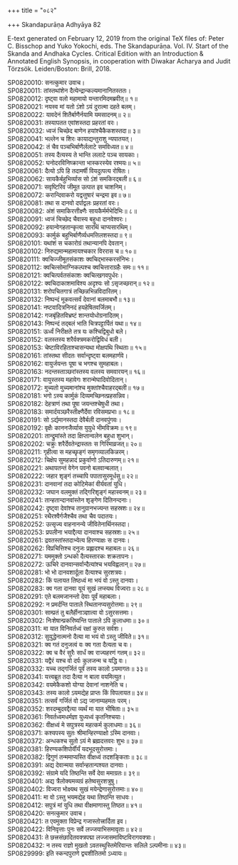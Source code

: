 +++
title = "०८२"

+++
Skandapurāṇa Adhyāya 82

E-text generated on February 12, 2019 from the original TeX files of: Peter C. Bisschop and Yuko Yokochi, eds. The Skandapurāṇa. Vol. IV. Start of the Skanda and Andhaka Cycles. Critical Edition with an Introduction & Annotated English Synopsis, in cooperation with Diwakar Acharya and Judit Törzsök. Leiden/Boston: Brill, 2018.

SP0820010: सनत्कुमार उवाच।  
SP0820011: तांस्तथांशेन दैत्येन्द्रान्कल्यमानानितस्ततः।  
SP0820012: दृष्ट्वा वलो महामायो यन्तारमिदमब्रवीत्॥ १॥  
SP0820021: नयस्व मां यतो ऽंशो ऽयं दुरात्मा दहते बलम्।  
SP0820022: यावदेनं शितैर्बाणैर्नयामि यमसादनम्॥ २॥  
SP0820031: तस्यापतत एवांशस्तदा प्रहरतां वरः।  
SP0820032: ध्वजं चिच्छेद बाणेन हयांश्चैकैकशस्तदा॥ ३॥  
SP0820041: भल्लेन च शिरः कायाद्यन्तुराशु न्यपातयत्।  
SP0820042: तं चैव पञ्चभिर्बाणैर्ललाटे समविध्यत॥ ४॥  
SP0820051: तस्य दैत्यस्य ते भान्ति ललाटे पञ्च सायकाः।  
SP0820052: घनोदरविनिष्क्रान्ता भास्करस्येव रश्मयः॥ ५॥  
SP0820061: दैत्यो ऽपि हि तदामर्षी वियदुत्पत्य रोषितः।  
SP0820062: सायकैर्बहुभिर्व्यास सो ऽंशं समकिरद्बली॥ ६॥  
SP0820071: सवृष्टिरिव जीमूत उत्पात इव चाशनिम्।  
SP0820072: करान्दिवाकरो यद्वत्तुषारं चन्द्रमा इव॥ ७॥  
SP0820081: तथा स दानवो दर्पाद्वलः प्रहरतां वरः।  
SP0820082: अंशं समाकिरत्तीक्ष्णैः सायकैर्मर्मभेदिभिः॥ ८॥  
SP0820091: ध्वजं चिच्छेद चैवास्य बहुधा दानवेश्वरः।  
SP0820092: हयान्वेगहतान्कृत्वा सारथिं चाप्यसारथिम्।  
SP0820093: कार्मुकं बहुभिर्बाणैर्व्यधमत्तिलशस्तदा॥ ९॥  
SP0820101: यथांशं स चकारोग्रं तथान्यानपि देवतान्।  
SP0820102: निरुद्यमान्महामायश्चकार विररास च॥ १०॥  
SP0820111: क्वचिज्जीमूतसंकाशः क्वचिद्भास्करसंनिभः।  
SP0820112: क्वचित्सोमाग्निकल्पश्च क्वचित्ताराग्रहैः समः॥ ११॥  
SP0820121: क्वचित्पर्वतसंकाशः क्वचित्खगवपुर्धरः।  
SP0820122: क्वचिदाकाशमाविश्य अदृश्यः सो ऽसृजच्छरान्॥ १२॥  
SP0820131: शरोपचितगात्रं तच्छिन्नभिन्नविदारितम्।  
SP0820132: निष्पन्दं मूकवत्सर्वं देवानां बलमाबभौ॥ १३॥  
SP0820141: नष्टवादित्रनिनदं हयहेषितवर्जितम्।  
SP0820142: गजबृंहितविभ्रष्टं शान्तयोधोग्रनादितम्।  
SP0820143: निष्पन्दं तद्बलं भाति चित्रपट्टार्पितं यथा॥ १४॥  
SP0820151: ऊर्ध्वं निरीक्षते तत्र यः कश्चिद्विबुधो बले।  
SP0820152: वलस्तस्य शरैर्वक्त्रमकरोद्विविधं बली।  
SP0820153: चेष्टाविरहिताश्चासन्यथा मोक्षपथि स्थिताः॥ १५॥  
SP0820161: तांस्तथा सीदतः सर्वान्दृष्ट्वा बलमहार्णवे।  
SP0820162: वायुर्जयन्तः पूषा च भगश्च सुमहाबलः।  
SP0820163: नदन्तस्ताञ्छरांस्तस्य वलस्य समवारयन्॥ १६॥  
SP0820171: वायुस्तस्य महावेगः शरान्मेघादिवोदितान्।  
SP0820172: मुच्यतो मुच्यमानांश्च मुक्तांश्चैवाहरद्बली॥ १७॥  
SP0820181: भगो ऽस्य कार्मुकं दिव्यमच्छिनत्प्रहसन्निव।  
SP0820182: देहत्राणं तथा पूषा जयन्तश्चेषुधी तथा।  
SP0820183: समार्दयञ्छरैस्तीक्ष्णैर्देवा रविसमप्रभाः॥ १८॥  
SP0820191: सो ऽर्द्यमानस्तदा देवैर्बली दानवपुंगवः।  
SP0820192: वृक्षैः काननजैर्व्यास युयुधे भीमविक्रमः॥ १९॥  
SP0820201: तान्द्रुमांस्ते तदा क्षिप्तान्वलेन बहुधा शुभान्।  
SP0820202: चक्रुः शरैर्देवतेन्द्रास्ततः स गिरिमाव्रजत्॥ २०॥  
SP0820211: गृहीत्वा स महच्छृङ्गं समृगव्यालकिन्नरम्।  
SP0820212: चिक्षेप सुमहन्नादं प्रकुर्वाणो ऽतिदारुणम्॥ २१॥  
SP0820221: अथापतन्तं वेगेन पवनो बलवान्बलात्।  
SP0820222: जहार शृङ्गं तच्चापि पपातासुरमूर्धसु॥ २२॥  
SP0820231: दानवानां तदा कोटिमेकां वीर्यवतां युधि।  
SP0820232: जघान वलमुक्तं तद्गिरिशृङ्गं महास्वनम्॥ २३॥  
SP0820241: तान्हतान्दानवांस्तेन शृङ्गेण दितिनन्दनाः।  
SP0820242: दृष्ट्वा देवांश्च तानुग्रानभज्यन्त सहस्रशः॥ २४॥  
SP0820251: रथैरश्वैर्गजैश्चैव तथा चैव पदातयः।  
SP0820252: उत्सृज्य वाहनानन्ये जीवितेनार्थिनस्तदा।  
SP0820253: प्रपलीना भयाद्दैत्या दानवाश्च सहस्रशः॥ २५॥  
SP0820261: द्रवतस्तांस्तदाभ्येत्य हिरण्याक्षः स दानवः।  
SP0820262: विप्रचित्तिश्च दनुजः प्रह्लादश्च महाबलः॥ २६॥  
SP0820271: यममुक्तो ऽन्धको दैत्यस्तारकः शक्रतापनः।  
SP0820272: ऊचिरे दानवान्सर्वान्दैत्यांश्च भयविह्वलान्॥ २७॥  
SP0820281: भो भो दानवशार्दूला दैत्याश्च सुरशत्रवः।  
SP0820282: किं पलायत तिष्ठध्वं मा भयं वो ऽस्तु दानवाः।  
SP0820283: क्व गता दानवा यूयं सुखं लप्स्यथ विज्वराः॥ २८॥  
SP0820291: एते बलमजानन्तो देवाः पूर्वं महाबलाः।  
SP0820292: न प्रमर्दन्ति पाताले स्थितानप्यसुरोत्तमाः॥ २९॥  
SP0820301: साम्प्रतं तु बलैर्हीनाञ्ज्ञात्वा वो ऽसुरसत्तमाः।  
SP0820302: निःशेषान्प्रकरिष्यन्ति पाताले ऽपि कुलाधमाः॥ ३०॥  
SP0820311: मा यात विनिवर्तध्वं रक्षां कुरुत सर्वशः।  
SP0820312: सुयुद्धेनात्मनो दैत्या मा भयं वो ऽस्तु जीविते॥ ३१॥  
SP0820321: क्व गतं दनुजत्वं वः क्व गता दैत्यता च वः।  
SP0820322: क्व च वैरं सुरैः सार्धं क्व राज्यहरणं गतम्॥ ३२॥  
SP0820331: यद्वैरं यश्च वो दर्पः कुलजन्म च यद्धि वः।  
SP0820332: यच्च तद्गर्जितं पूर्वं तस्य कालो ऽयमागतः॥ ३३॥  
SP0820341: यत्त्वब्रूत तदा दैत्या न बाला वयमित्युत।  
SP0820342: वयमेकैकशो योग्या देवानां नाशनेति च।  
SP0820343: तस्य कालो ऽयमद्येह प्राप्तः किं विपलायत॥ ३४॥  
SP0820351: तत्सर्वं गर्जितं वो ऽद्य जानाम्यहमतः परम्।  
SP0820352: शरदम्बुदवद्दैत्या व्यर्थं मा यात भीषिताः॥ ३५॥  
SP0820361: निवर्तध्वमधर्मज्ञा युध्यध्वं कृतनिश्चयाः।  
SP0820362: वीक्षध्वं मे सपुत्रस्य महत्कर्म कुलाधमाः॥ ३६॥  
SP0820371: कश्यपस्य सुतः श्रीमान्हिरण्याक्षो ऽस्मि दानवाः।  
SP0820372: अन्धकश्च सुतो ऽयं मे ब्रह्मदत्तवरः शुभः॥ ३७॥  
SP0820381: हिरण्यकशिपोर्वीर्यं यदभूदसुरोत्तमाः।  
SP0820382: द्विगुणं तन्ममाप्यस्ति वीक्षध्वं तदशङ्किताः॥ ३८॥  
SP0820391: अद्य देवान्मया सर्वान्हतान्पश्यत दानवाः।  
SP0820392: संग्रामे यदि तिष्ठन्ति सर्वे देवा ममाग्रतः॥ ३९॥  
SP0820401: अद्य त्रैलोक्यमव्यग्रं हतेष्वसुरशत्रुषु।  
SP0820402: विज्वरा भोक्ष्यथ सुखं मयेन्द्रेणासुरोत्तमाः॥ ४०॥  
SP0820411: मा वो ऽस्तु भयमद्येह यथा तिष्ठन्ति साधवः।  
SP0820412: सपुत्रं मां युधि तथा वीक्षमाणास्तु तिष्ठत॥ ४१॥  
SP0820420: सनत्कुमार उवाच।  
SP0820421: त एवमुक्ता विप्रेन्द्र गजास्तोत्त्रार्दिता इव।  
SP0820422: विनिवृत्ताः पुनः सर्वे लज्जयाभिसमावृताः॥ ४२॥  
SP0820431: ते छत्त्रसंछादितवक्त्रपद्मा लज्जासमाविष्टविरागवक्त्राः।  
SP0820432: न तस्य राज्ञो मुखतो ऽवतस्थुस्तिमेरिवान्तः सलिले ऽल्पमीनाः॥ ४३॥  
SP0829999: इति स्कन्दपुराणे द्व्यशीतितमो ऽध्यायः॥  
